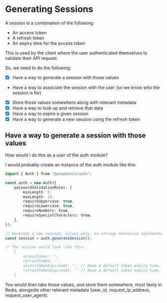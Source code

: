 # Generating Sessions

A session is a combination of the following:

- An access token
- A refresh token
- An expiry time for the access token

This is used by the client where the user authenticated themselves to validate their API request.

So, we need to do the following:

- [x] Have a way to generate a session with those values
- Have a way to associate the session with the user (so we know who the session is for)
- [x] Store those values somewhere along with relevant metadata
- [x] Have a way to look up and retrieve that data
- [x] Have a way to expire a given session
- [x] Have a way to generate a new session using the refresh token

## Have a way to generate a session with those values

How would I do this as a user of the auth module?

I would probably create an instance of the auth module like this:

```typescript
import { Auth } from "@anephenix/auth";

const auth = new Auth({
	passwordValidationRules: {
		minLength: 8,
		maxLength: 20,
		requireUppercase: true,
		requireLowercase: true,
		requireNumbers: true,
		requireSpecialCharacters: true,
	},
});

// Generate a new session, values only, no storage mechanism implemented
const session = auth.generateSession();

/* The session would look like this:
    {
        accessToken: '',
        refreshToken: '',
        accessTokenExpiresAt: '', // Have a default token expiry time, but configurable
        refreshTokenExpiresAt: '' // Have a default token expiry time, but configurable
    }
```

You would then take those values, and store them somewhere, most likely in 
Redis, alongside other relevant metadata (user_id, request_ip_address, request_user_agent).

